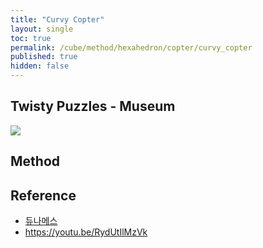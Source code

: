```yaml
---
title: "Curvy Copter"
layout: single
toc: true
permalink: /cube/method/hexahedron/copter/curvy_copter
published: true
hidden: false
---
```


<head>
  <base target="_blank">
</head>



## Twisty Puzzles - Museum

<a href="https://twistypuzzles.com/app/museum/museum_showitem.php?pkey=1574">
  <img src="https://twistypuzzles.com/museum/large/01574-01.jpg">
</a>



## Method



## Reference

- [듀나메스](https://youtu.be/D9plniIP65U)
- <https://youtu.be/RydUtIlMzVk>
